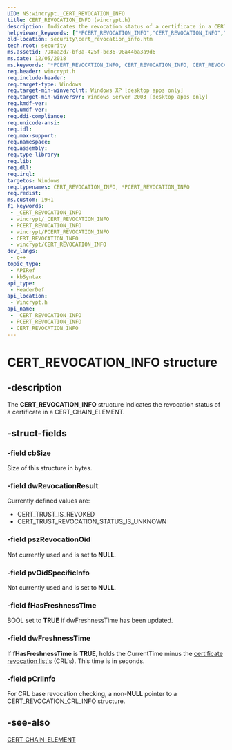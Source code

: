 ```yaml
---
UID: NS:wincrypt._CERT_REVOCATION_INFO
title: CERT_REVOCATION_INFO (wincrypt.h)
description: Indicates the revocation status of a certificate in a CERT_CHAIN_ELEMENT.
helpviewer_keywords: ["*PCERT_REVOCATION_INFO","CERT_REVOCATION_INFO","CERT_REVOCATION_INFO structure [Security]","PCERT_REVOCATION_INFO","PCERT_REVOCATION_INFO structure pointer [Security]","_crypto2_cert_revocation_info","security.cert_revocation_info","wincrypt/CERT_REVOCATION_INFO","wincrypt/PCERT_REVOCATION_INFO"]
old-location: security\cert_revocation_info.htm
tech.root: security
ms.assetid: 798aa2d7-bf8a-425f-bc36-98a44ba3a9d6
ms.date: 12/05/2018
ms.keywords: '*PCERT_REVOCATION_INFO, CERT_REVOCATION_INFO, CERT_REVOCATION_INFO structure [Security], PCERT_REVOCATION_INFO, PCERT_REVOCATION_INFO structure pointer [Security], _crypto2_cert_revocation_info, security.cert_revocation_info, wincrypt/CERT_REVOCATION_INFO, wincrypt/PCERT_REVOCATION_INFO'
req.header: wincrypt.h
req.include-header: 
req.target-type: Windows
req.target-min-winverclnt: Windows XP [desktop apps only]
req.target-min-winversvr: Windows Server 2003 [desktop apps only]
req.kmdf-ver: 
req.umdf-ver: 
req.ddi-compliance: 
req.unicode-ansi: 
req.idl: 
req.max-support: 
req.namespace: 
req.assembly: 
req.type-library: 
req.lib: 
req.dll: 
req.irql: 
targetos: Windows
req.typenames: CERT_REVOCATION_INFO, *PCERT_REVOCATION_INFO
req.redist: 
ms.custom: 19H1
f1_keywords:
 - _CERT_REVOCATION_INFO
 - wincrypt/_CERT_REVOCATION_INFO
 - PCERT_REVOCATION_INFO
 - wincrypt/PCERT_REVOCATION_INFO
 - CERT_REVOCATION_INFO
 - wincrypt/CERT_REVOCATION_INFO
dev_langs:
 - c++
topic_type:
 - APIRef
 - kbSyntax
api_type:
 - HeaderDef
api_location:
 - Wincrypt.h
api_name:
 - _CERT_REVOCATION_INFO
 - PCERT_REVOCATION_INFO
 - CERT_REVOCATION_INFO
---
```


# CERT_REVOCATION_INFO structure


## -description

The <b>CERT_REVOCATION_INFO</b> structure indicates the revocation status of a certificate in a CERT_CHAIN_ELEMENT.

## -struct-fields

### -field cbSize

Size of this structure in bytes.

### -field dwRevocationResult

Currently defined values are:

<ul>
<li>CERT_TRUST_IS_REVOKED</li>
<li>CERT_TRUST_REVOCATION_STATUS_IS_UNKNOWN</li>
</ul>

### -field pszRevocationOid

Not currently used and is set to <b>NULL</b>.

### -field pvOidSpecificInfo

Not currently used and is set to <b>NULL</b>.

### -field fHasFreshnessTime

BOOL set to <b>TRUE</b> if dwFreshnessTime has been updated.

### -field dwFreshnessTime

If <b>fHasFreshnessTime</b> is <b>TRUE</b>, holds the CurrentTime minus the <a href="/windows/desktop/SecGloss/c-gly">certificate revocation list's</a> (CRL's). This time is in seconds.

### -field pCrlInfo

For CRL base revocation checking, a non-<b>NULL</b> pointer to a CERT_REVOCATION_CRL_INFO structure.

## -see-also

<a href="/windows/desktop/api/wincrypt/ns-wincrypt-cert_chain_element">CERT_CHAIN_ELEMENT</a>

